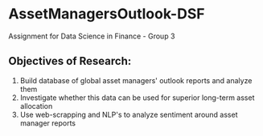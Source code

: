 # AssetManagersOutlook-DSF
Assignment for Data Science in Finance - Group 3 

## Objectives of Research:
1. Build database of global asset managers' outlook reports and analyze them
2. Investigate whether this data can be used for superior long-term asset allocation
3. Use web-scrapping and NLP's to analyze sentiment around asset manager reports 
